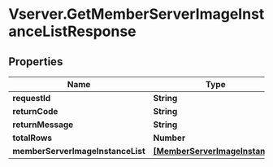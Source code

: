 # Vserver.GetMemberServerImageInstanceListResponse

## Properties
Name | Type | Description | Notes
------------ | ------------- | ------------- | -------------
**requestId** | **String** |  | [optional] 
**returnCode** | **String** |  | [optional] 
**returnMessage** | **String** |  | [optional] 
**totalRows** | **Number** |  | [optional] 
**memberServerImageInstanceList** | [**[MemberServerImageInstance]**](MemberServerImageInstance.md) |  | [optional] 


